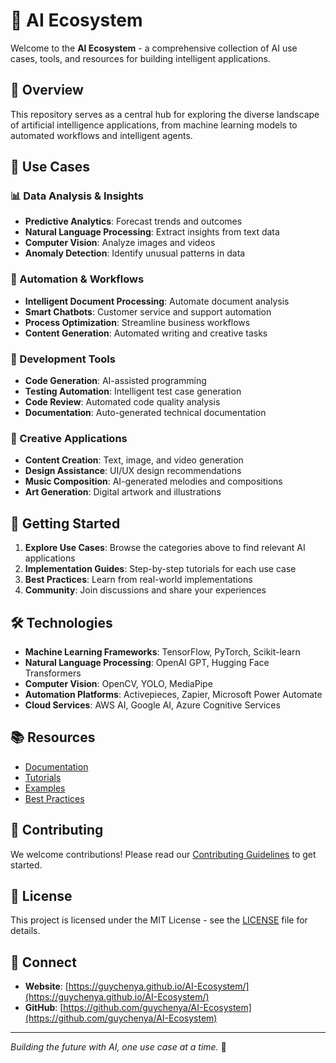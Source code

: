 # 🤖 AI Ecosystem

Welcome to the **AI Ecosystem** - a comprehensive collection of AI use cases, tools, and resources for building intelligent applications.

## 🌟 Overview

This repository serves as a central hub for exploring the diverse landscape of artificial intelligence applications, from machine learning models to automated workflows and intelligent agents.

## 🎯 Use Cases

### 📊 Data Analysis & Insights
- **Predictive Analytics**: Forecast trends and outcomes
- **Natural Language Processing**: Extract insights from text data
- **Computer Vision**: Analyze images and videos
- **Anomaly Detection**: Identify unusual patterns in data

### 🤖 Automation & Workflows
- **Intelligent Document Processing**: Automate document analysis
- **Smart Chatbots**: Customer service and support automation
- **Process Optimization**: Streamline business workflows
- **Content Generation**: Automated writing and creative tasks

### 🔧 Development Tools
- **Code Generation**: AI-assisted programming
- **Testing Automation**: Intelligent test case generation
- **Code Review**: Automated code quality analysis
- **Documentation**: Auto-generated technical documentation

### 🎨 Creative Applications
- **Content Creation**: Text, image, and video generation
- **Design Assistance**: UI/UX design recommendations
- **Music Composition**: AI-generated melodies and compositions
- **Art Generation**: Digital artwork and illustrations

## 🚀 Getting Started

1. **Explore Use Cases**: Browse the categories above to find relevant AI applications
2. **Implementation Guides**: Step-by-step tutorials for each use case
3. **Best Practices**: Learn from real-world implementations
4. **Community**: Join discussions and share your experiences

## 🛠️ Technologies

- **Machine Learning Frameworks**: TensorFlow, PyTorch, Scikit-learn
- **Natural Language Processing**: OpenAI GPT, Hugging Face Transformers
- **Computer Vision**: OpenCV, YOLO, MediaPipe
- **Automation Platforms**: Activepieces, Zapier, Microsoft Power Automate
- **Cloud Services**: AWS AI, Google AI, Azure Cognitive Services

## 📚 Resources

- [Documentation](docs/)
- [Tutorials](tutorials/)
- [Examples](examples/)
- [Best Practices](best-practices/)

## 🤝 Contributing

We welcome contributions! Please read our [Contributing Guidelines](CONTRIBUTING.md) to get started.

## 📄 License

This project is licensed under the MIT License - see the [LICENSE](LICENSE) file for details.

## 🔗 Connect

- **Website**: [https://guychenya.github.io/AI-Ecosystem/](https://guychenya.github.io/AI-Ecosystem/)
- **GitHub**: [https://github.com/guychenya/AI-Ecosystem](https://github.com/guychenya/AI-Ecosystem)

---

*Building the future with AI, one use case at a time.* 🚀
